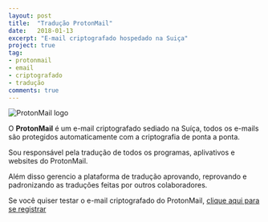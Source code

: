 ```yaml
---
layout: post
title:  "Tradução ProtonMail"
date:   2018-01-13
excerpt: "E-mail criptografado hospedado na Suiça"
project: true
tag:
- protonmail 
- email
- criptografado
- tradução
comments: true
---
```

![ProtonMail logo](https://github.com/ialexsilva/ialexsilva.github.io/raw/master/assets/img/logo_protonmail.png)    

O **ProtonMail** é um e-mail criptografado sediado na Suíça, todos os e-mails são protegidos automaticamente com a criptografia de ponta a ponta. 

Sou responsável pela tradução de todos os programas, aplivativos e websites do ProtonMail.

Além disso gerencio a plataforma de tradução aprovando, reprovando e padronizando as traduções feitas por outros colaboradores.


Se você quiser testar o e-mail criptografado do ProtonMail, [clique aqui para se registrar](https://protonmail.com/pt-br/signup)